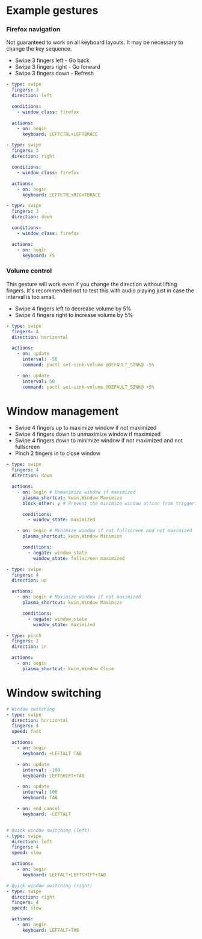 # Example gestures

### Firefox navigation
Not guaranteed to work on all keyboard layouts. It may be necessary to change the key sequence.
- Swipe 3 fingers left - Go back
- Swipe 3 fingers right - Go forward
- Swipe 3 fingers down - Refresh

```yaml
- type: swipe
  fingers: 3
  direction: left

  conditions:
    - window_class: firefox

  actions:
    - on: begin
      keyboard: LEFTCTRL+LEFTBRACE

- type: swipe
  fingers: 3
  direction: right

  conditions:
    - window_class: firefox

  actions:
    - on: begin
      keyboard: LEFTCTRL+RIGHTBRACE

- type: swipe
  fingers: 3
  direction: down

  conditions:
    - window_class: firefox

  actions:
    - on: begin
      keyboard: F5
```

### Volume control
This gesture will work even if you change the direction without lifting fingers. It's recommended not to test this with audio playing just in case the interval is too small.

- Swipe 4 fingers left to decrease volume by 5%
- Swipe 4 fingers right to increase volume by 5%

```yaml
- type: swipe
  fingers: 4
  direction: horizontal

  actions:
    - on: update
      interval: -50
      command: pactl set-sink-volume @DEFAULT_SINK@ -5%

    - on: update
      interval: 50
      command: pactl set-sink-volume @DEFAULT_SINK@ +5%
```

# Window management
- Swipe 4 fingers up to maximize window if not maximized
- Swipe 4 fingers down to unmaximize window if maximized
- Swipe 4 fingers down to minimize window if not maximized and not fullscreen
- Pinch 2 fingers in to close window

```yaml
- type: swipe
  fingers: 4
  direction: down

  actions:
    - on: begin # Unmaximize window if maximized
      plasma_shortcut: kwin,Window Maximize
      block_other: y # Prevent the minimize window action from triggering during the same gesture

      conditions:
        - window_state: maximized

    - on: begin # Minimize window if not fullscreen and not maximized
      plasma_shortcut: kwin,Window Minimize

      conditions:
        - negate: window_state
          window_state: fullscreen maximized

- type: swipe
  fingers: 4
  direction: up

  actions:
    - on: begin # Maximize window if not maximized
      plasma_shortcut: kwin,Window Maximize

      conditions:
        - negate: window_state
          window_state: maximized

- type: pinch
  fingers: 2
  direction: in

  actions:
    - on: begin
      plasma_shortcut: kwin,Window Close
```

# Window switching
```yaml
# Window switching
- type: swipe
  direction: horizontal
  fingers: 4
  speed: fast

  actions:
    - on: begin
      keyboard: +LEFTALT TAB

    - on: update
      interval: -100
      keyboard: LEFTSHIFT+TAB

    - on: update
      interval: 100
      keyboard: TAB

    - on: end_cancel
      keyboard: -LEFTALT


# Quick window switching (left)
- type: swipe
  direction: left
  fingers: 4
  speed: slow

  actions:
    - on: begin
      keyboard: LEFTALT+LEFTSHIFT+TAB

# Quick window switching (right)
- type: swipe
  direction: right
  fingers: 4
  speed: slow

  actions:
    - on: begin
      keyboard: LEFTALT+TAB
```